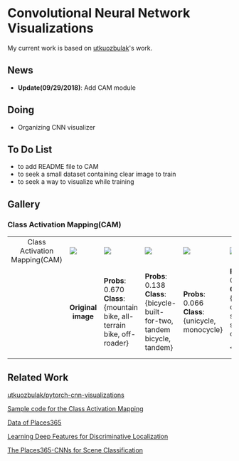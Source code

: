 # Convolutional Neural Network Visualizations
My current work is based on [utkuozbulak](https://github.com/utkuozbulak/pytorch-cnn-visualizations)'s work.

## News
- **Update(09/29/2018)**: Add CAM module



## Doing
- Organizing CNN visualizer


## To Do List
- to add README file to CAM
- to seek a small dataset containing clear image to train
- to seek a way to visualize while training

## Gallery

### Class Activation Mapping(CAM)

<table border=0 >
    <tbody>
        <tr>
            <td width="10%" align="center"> Class Activation Mapping(CAM) </td>
            <td width="18%" > <img src="https://github.com/sysu-zjw/XAI-Project/blob/master/images/CAM/bike_0.jpg"> </td>
            <td width="18%"> <img src="https://github.com/sysu-zjw/XAI-Project/blob/master/images/CAM/bike_1.jpg"> </td>
            <td width="18%"> <img src="https://github.com/sysu-zjw/XAI-Project/blob/master/images/CAM/bike_2.jpg"> </td>
            <td width="18%"> <img src="https://github.com/sysu-zjw/XAI-Project/blob/master/images/CAM/bike_3.jpg"> </td>
            <td width="18%"> <img src="https://github.com/sysu-zjw/XAI-Project/blob/master/images/CAM/bike_4.jpg"> </td>
        </tr>
         <tr>
            <td>  </td>
            <td align="center">  <b>Original image</b> </td>
            <td align="left"> <b>Probs</b>: 0.670<br /> <b>Class</b>: {mountain bike, all-terrain bike, off-roader}
            <td align="left"> <b>Probs</b>: 0.138<br /> <b>Class</b>: {bicycle-built-for-two, tandem bicycle, tandem}
            <td align="left"> <b>Probs</b>: 0.066<br /> <b>Class</b>: {unicycle, monocycle}
            <td align="left"> <b>Probs</b>: 0.045<br /> <b>Class</b>: {seashore, coast, seacoast, sea-coast}

    </tbody>
</table>




## Related Work
[utkuozbulak/pytorch-cnn-visualizations](https://github.com/utkuozbulak/pytorch-cnn-visualizations)

[Sample code for the Class Activation Mapping](https://github.com/metalbubble/CAM)

[Data of Places365](http://places2.csail.mit.edu/download.html)

[Learning Deep Features for Discriminative Localization](http://cnnlocalization.csail.mit.edu/)

[The Places365-CNNs for Scene Classification](https://github.com/CSAILVision/places365)



